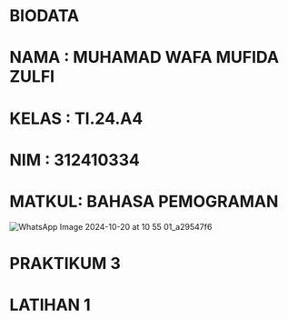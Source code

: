 # BIODATA
# NAMA  : MUHAMAD WAFA MUFIDA ZULFI
# KELAS : TI.24.A4
# NIM   : 312410334
# MATKUL: BAHASA PEMOGRAMAN

![WhatsApp Image 2024-10-20 at 10 55 01_a29547f6](https://github.com/user-attachments/assets/68674815-7eae-4d1a-b380-f2d1dae8b950)

# PRAKTIKUM 3
# LATIHAN 1
